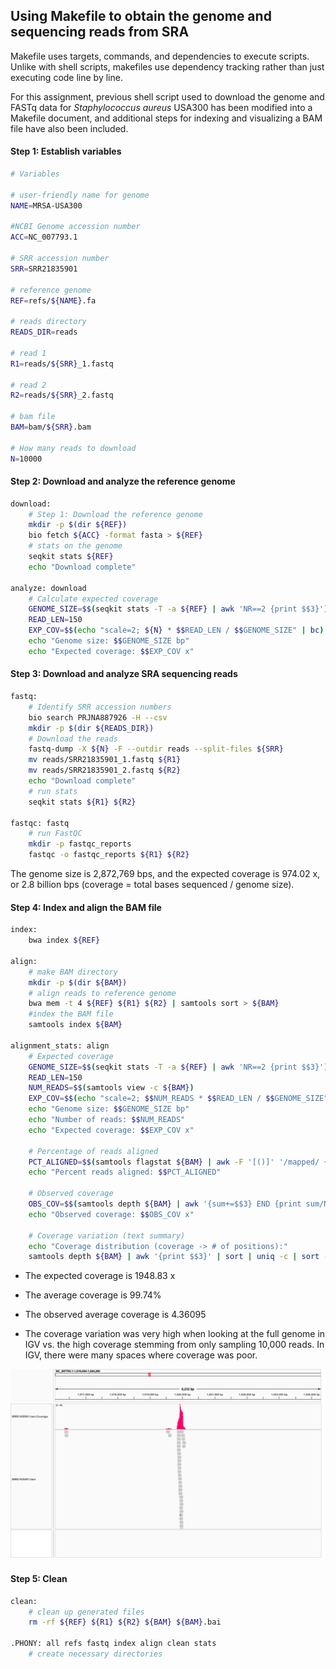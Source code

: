 ## Using Makefile to obtain the genome and sequencing reads from SRA 

Makefile uses targets, commands, and dependencies to execute scripts. Unlike with shell scripts, makefiles use dependency tracking rather than just executing code line by line. 

For this assignment, previous shell script used to download the genome and FASTq data for *Staphylococcus aureus* USA300 has been modified into a Makefile document, and additional steps for indexing and visualizing a BAM file have also been included. 

#### Step 1: Establish variables 

```bash
# Variables

# user-friendly name for genome
NAME=MRSA-USA300

#NCBI Genome accession number
ACC=NC_007793.1

# SRR accession number 
SRR=SRR21835901

# reference genome
REF=refs/${NAME}.fa

# reads directory
READS_DIR=reads

# read 1
R1=reads/${SRR}_1.fastq

# read 2
R2=reads/${SRR}_2.fastq

# bam file
BAM=bam/${SRR}.bam

# How many reads to download
N=10000
```
#### Step 2: Download and analyze the reference genome

```bash
download:
	# Step 1: Download the reference genome
	mkdir -p $(dir ${REF})
	bio fetch ${ACC} -format fasta > ${REF}
	# stats on the genome
	seqkit stats ${REF}
	echo "Download complete"

analyze: download
	# Calculate expected coverage
	GENOME_SIZE=$$(seqkit stats -T -a ${REF} | awk 'NR==2 {print $$3}')
	READ_LEN=150
	EXP_COV=$$(echo "scale=2; ${N} * $$READ_LEN / $$GENOME_SIZE" | bc)
	echo "Genome size: $$GENOME_SIZE bp"
	echo "Expected coverage: $$EXP_COV x"
```
#### Step 3: Download and analyze SRA sequencing reads

```bash
fastq:
	# Identify SRR accession numbers
	bio search PRJNA887926 -H --csv
	mkdir -p $(dir ${READS_DIR})
	# Download the reads
	fastq-dump -X ${N} -F --outdir reads --split-files ${SRR}
	mv reads/SRR21835901_1.fastq ${R1}
	mv reads/SRR21835901_2.fastq ${R2}
	echo "Download complete"
	# run stats
	seqkit stats ${R1} ${R2}

fastqc: fastq
	# run FastQC
	mkdir -p fastqc_reports
	fastqc -o fastqc_reports ${R1} ${R2}
```
The genome size is 2,872,769 bps, and the expected coverage is 974.02 x, or 2.8 billion bps (coverage = total bases sequenced / genome size). 

#### Step 4: Index and align the BAM file 

```bash
index:
	bwa index ${REF}

align:
	# make BAM directory
	mkdir -p $(dir ${BAM})
	# align reads to reference genome
	bwa mem -t 4 ${REF} ${R1} ${R2} | samtools sort > ${BAM}
	#index the BAM file
	samtools index ${BAM}

alignment_stats: align
	# Expected coverage
	GENOME_SIZE=$$(seqkit stats -T -a ${REF} | awk 'NR==2 {print $$3}')
	READ_LEN=150
	NUM_READS=$$(samtools view -c ${BAM})
	EXP_COV=$$(echo "scale=2; $$NUM_READS * $$READ_LEN / $$GENOME_SIZE" | bc)
	echo "Genome size: $$GENOME_SIZE bp"
	echo "Number of reads: $$NUM_READS"
	echo "Expected coverage: $$EXP_COV x"

	# Percentage of reads aligned
	PCT_ALIGNED=$$(samtools flagstat ${BAM} | awk -F '[()]' '/mapped/ {print $$2; exit}')
	echo "Percent reads aligned: $$PCT_ALIGNED"

	# Observed coverage
	OBS_COV=$$(samtools depth ${BAM} | awk '{sum+=$$3} END {print sum/NR}')
	echo "Observed coverage: $$OBS_COV x"

	# Coverage variation (text summary)
	echo "Coverage distribution (coverage -> # of positions):"
	samtools depth ${BAM} | awk '{print $$3}' | sort | uniq -c | sort -nr
```
- The expected coverage is 1948.83 x

- The average coverage is 99.74%

- The observed average coverage is 4.36095

- The coverage variation was very high when looking at the full genome in IGV vs. the high coverage stemming from only sampling 10,000 reads. In IGV, there were many spaces where coverage was poor. 

![My Image](igv_snapshot.png)

#### Step 5: Clean 

```bash 
clean:
	# clean up generated files
	rm -rf ${REF} ${R1} ${R2} ${BAM} ${BAM}.bai

.PHONY: all refs fastq index align clean stats
	# create necessary directories
```